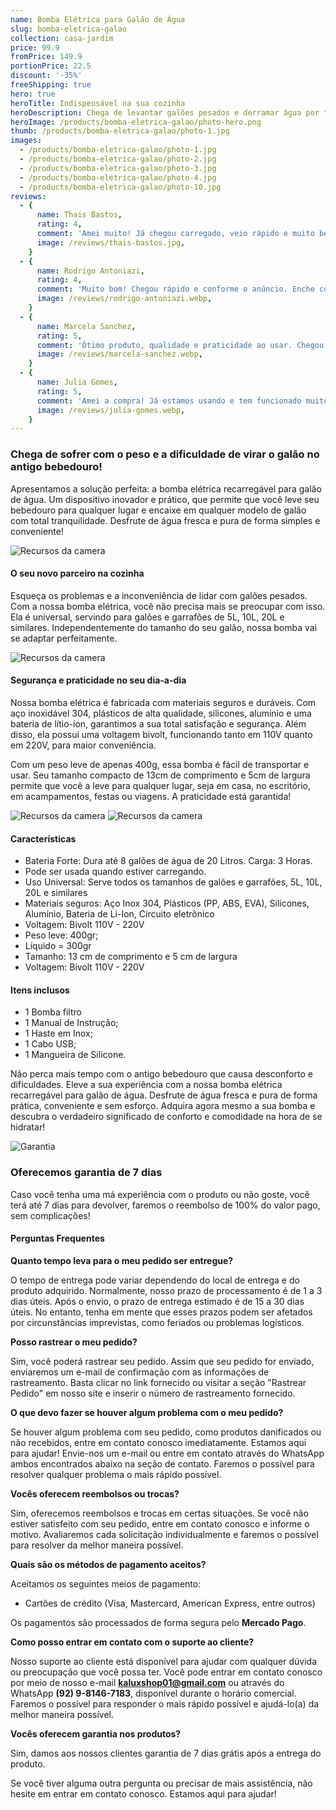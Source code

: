 ```yaml
---
name: Bomba Elétrica para Galão de Água
slug: bomba-eletrica-galao
collection: casa-jardim
price: 99.9
fromPrice: 149.9
portionPrice: 22.5
discount: '-35%'
freeShipping: true
hero: true
heroTitle: Indispensável na sua cozinha
heroDescription: Chega de levantar galões pesados e derramar água por toda parte! Com a nossa bomba elétrica, você pode dispensar água de forma rápida e sem esforço. Basta pressionar um botão e deixar que a bomba faça o trabalho duro para você.
heroImage: /products/bomba-eletrica-galao/photo-hero.png
thumb: /products/bomba-eletrica-galao/photo-1.jpg
images:
  - /products/bomba-eletrica-galao/photo-1.jpg
  - /products/bomba-eletrica-galao/photo-2.jpg
  - /products/bomba-eletrica-galao/photo-3.jpg
  - /products/bomba-eletrica-galao/photo-4.jpg
  - /products/bomba-eletrica-galao/photo-10.jpg
reviews:
  - {
      name: Thais Bastos,
      rating: 4,
      comment: 'Amei muito! Já chegou carregado, veio rápido e muito bem embalado. O produto é de ótima qualidade!',
      image: /reviews/thais-bastos.jpg,
    }
  - {
      name: Rodrigo Antoniazi,
      rating: 4,
      comment: 'Muito bom! Chegou rápido e conforme o anúncio. Enche copo e garrafa bem rápido.',
      image: /reviews/rodrigo-antoniazi.webp,
    }
  - {
      name: Marcela Sanchez,
      rating: 5,
      comment: 'Ótimo produto, qualidade e praticidade ao usar. Chegou rápido e muito bem embalado.',
      image: /reviews/marcela-sanchez.webp,
    }
  - {
      name: Julia Gomes,
      rating: 5,
      comment: 'Amei a compra! Já estamos usando e tem funcionado muito bem. Chegou rápido em Recife, veio com todas as peças e o cabo pra carregar, tudo certinho.',
      image: /reviews/julia-gomes.webp,
    }
---
```


### Chega de sofrer com o peso e a dificuldade de virar o galão no antigo bebedouro! 

Apresentamos a solução perfeita: a bomba elétrica recarregável para galão de água. Um dispositivo inovador e prático, que permite que você leve seu bebedouro para qualquer lugar e encaixe em qualquer modelo de galão com total tranquilidade. Desfrute de água fresca e pura de forma simples e conveniente!

![Recursos da camera](/products/bomba-eletrica-galao/photo-6.jpg)

#### O seu novo parceiro na cozinha

Esqueça os problemas e a inconveniência de lidar com galões pesados. Com a nossa bomba elétrica, você não precisa mais se preocupar com isso. Ela é universal, servindo para galões e garrafões de 5L, 10L, 20L e similares. Independentemente do tamanho do seu galão, nossa bomba vai se adaptar perfeitamente.

![Recursos da camera](/products/bomba-eletrica-galao/photo-4.jpg)

#### Segurança e praticidade no seu dia-a-dia

Nossa bomba elétrica é fabricada com materiais seguros e duráveis. Com aço inoxidável 304, plásticos de alta qualidade, silicones, alumínio e uma bateria de lítio-íon, garantimos a sua total satisfação e segurança. Além disso, ela possui uma voltagem bivolt, funcionando tanto em 110V quanto em 220V, para maior conveniência.

Com um peso leve de apenas 400g, essa bomba é fácil de transportar e usar. Seu tamanho compacto de 13cm de comprimento e 5cm de largura permite que você a leve para qualquer lugar, seja em casa, no escritório, em acampamentos, festas ou viagens. A praticidade está garantida!

![Recursos da camera](/products/bomba-eletrica-galao/photo-8.jpg)
![Recursos da camera](/products/bomba-eletrica-galao/photo-13.jpg)

#### Características

- Bateria Forte: Dura até 8 galões de água de 20 Litros. Carga: 3 Horas.
- Pode ser usada quando estiver carregando.
- Uso Universal: Serve todos os tamanhos de galões e garrafões, 5L, 10L, 20L e similares
- Materiais seguros: Aço Inox 304, Plásticos (PP, ABS, EVA), Silicones, Alumínio, Bateria de Li-Ion, Circuito eletrônico
- Voltagem: Bivolt 110V - 220V
- Peso leve: 400gr;
- Líquido = 300gr
- Tamanho: 13 cm de comprimento e 5 cm de largura
- Voltagem: Bivolt 110V - 220V

#### Itens inclusos

- 1 Bomba filtro
- 1 Manual de Instrução;
- 1 Haste em Inox;
- 1 Cabo USB;
- 1 Mangueira de Silicone.

Não perca mais tempo com o antigo bebedouro que causa desconforto e dificuldades. Eleve a sua experiência com a nossa bomba elétrica recarregável para galão de água. Desfrute de água fresca e pura de forma prática, conveniente e sem esforço. Adquira agora mesmo a sua bomba e descubra o verdadeiro significado de conforto e comodidade na hora de se hidratar!

![Garantia](/garantia-badge.png)

### Oferecemos garantia de 7 dias

Caso você tenha uma má experiência com o produto ou não goste, você terá até 7 dias para devolver, faremos o reembolso de 100% do valor pago, sem complicações!

#### Perguntas Frequentes

**Quanto tempo leva para o meu pedido ser entregue?**

O tempo de entrega pode variar dependendo do local de entrega e do produto adquirido. Normalmente, nosso prazo de processamento é de 1 a 3 dias úteis. Após o envio, o prazo de entrega estimado é de 15 a 30 dias úteis. No entanto, tenha em mente que esses prazos podem ser afetados por circunstâncias imprevistas, como feriados ou problemas logísticos.

**Posso rastrear o meu pedido?**

Sim, você poderá rastrear seu pedido. Assim que seu pedido for enviado, enviaremos um e-mail de confirmação com as informações de rastreamento. Basta clicar no link fornecido ou visitar a seção "Rastrear Pedido" em nosso site e inserir o número de rastreamento fornecido.

**O que devo fazer se houver algum problema com o meu pedido?**

Se houver algum problema com seu pedido, como produtos danificados ou não recebidos, entre em contato conosco imediatamente. Estamos aqui para ajudar! Envie-nos um e-mail ou entre em contato através do WhatsApp ambos encontrados abaixo na seção de contato. Faremos o possível para resolver qualquer problema o mais rápido possível.

**Vocês oferecem reembolsos ou trocas?**

Sim, oferecemos reembolsos e trocas em certas situações. Se você não estiver satisfeito com seu pedido, entre em contato conosco e informe o motivo. Avaliaremos cada solicitação individualmente e faremos o possível para resolver da melhor maneira possível.

**Quais são os métodos de pagamento aceitos?**

Aceitamos os seguintes meios de pagamento:

- Cartões de crédito (Visa, Mastercard, American Express, entre outros)

Os pagamentos são processados de forma segura pelo **Mercado Pago**.

**Como posso entrar em contato com o suporte ao cliente?**

Nosso suporte ao cliente está disponível para ajudar com qualquer dúvida ou preocupação que você possa ter. Você pode entrar em contato conosco por meio de nosso e-mail **kaluxshop01@gmail.com** ou através do WhatsApp **(92) 9-8146-7183**, disponível durante o horário comercial. Faremos o possível para responder o mais rápido possível e ajudá-lo(a) da melhor maneira possível.

**Vocês oferecem garantia nos produtos?**

Sim, damos aos nossos clientes garantia de 7 dias grátis após a entrega do produto.

Se você tiver alguma outra pergunta ou precisar de mais assistência, não hesite em entrar em contato conosco. Estamos aqui para ajudar!